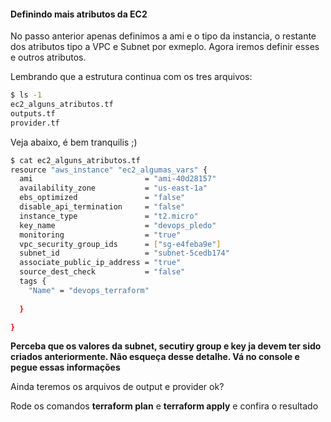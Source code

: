 #### Definindo mais atributos da EC2

No passo anterior apenas definimos a ami e  o tipo da instancia, o restante dos atributos tipo a VPC e Subnet por exmeplo.
Agora iremos definir esses e outros atributos.

Lembrando que a estrutura continua com os tres arquivos:

```bash
$ ls -1
ec2_alguns_atributos.tf
outputs.tf
provider.tf
```
Veja abaixo, é bem tranquilis ;)

```bash
$ cat ec2_alguns_atributos.tf 
resource "aws_instance" "ec2_algumas_vars" {
  ami                         = "ami-40d28157"
  availability_zone           = "us-east-1a"
  ebs_optimized               = "false"
  disable_api_termination     = "false"
  instance_type               = "t2.micro"
  key_name                    = "devops_pledo"
  monitoring                  = "true"
  vpc_security_group_ids      = ["sg-e4feba9e"]
  subnet_id                   = "subnet-5cedb174"
  associate_public_ip_address = "true"
  source_dest_check           = "false"
  tags {
    "Name" = "devops_terraform"
  
  }

}
```
**Perceba que os valores da subnet, secutiry group e key ja devem ter sido criados anteriormente. Não esqueça desse detalhe. Vá no console e pegue essas informações**

Ainda teremos os arquivos de output e provider ok? 

Rode os comandos **terraform plan** e **terraform apply** e confira o resultado


